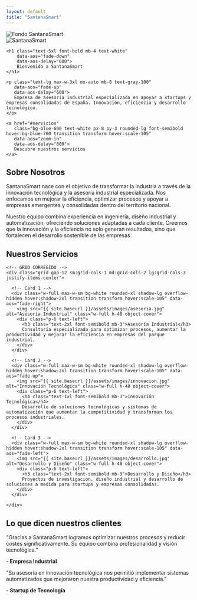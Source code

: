 ```yaml
---
layout: default
title: "SantanaSmart"
---
```


<!-- Hero Section -->
<section class="relative bg-gray-100 text-center py-32 overflow-hidden" data-aos="fade-up">
  <!-- Imagen de fondo con opacidad -->
  <div class="absolute inset-0">
    <img src="{{ site.baseurl }}/assets/images/fondo.jpg" 
         alt="Fondo SantanaSmart"
         class="w-full h-full object-cover opacity-30">
  </div>

  <!-- Overlay para oscurecer un poco (opcional) -->
  <div class="absolute inset-0 bg-black opacity-20"></div>

  <!-- Contenido encima -->
  <div class="relative z-10">
    <img src="{{ site.baseurl }}/assets/images/logo.jpg" 
         alt="SantanaSmart" 
         class="mx-auto mb-6 w-40" 
         data-aos="zoom-in" 
         data-aos-delay="200">

    <h1 class="text-5xl font-bold mb-4 text-white" 
        data-aos="fade-down" 
        data-aos-delay="600">
        Bienvenido a SantanaSmart
    </h1>

    <p class="text-lg max-w-3xl mx-auto mb-8 text-gray-100" 
       data-aos="fade-up" 
       data-aos-delay="600">
       Empresa de asesoría industrial especializada en apoyar a startups y empresas consolidadas de España. Innovación, eficiencia y desarrollo tecnológico.
    </p>

    <a href="#servicios" 
       class="bg-blue-600 text-white px-8 py-3 rounded-lg font-semibold hover:bg-blue-700 transition transform hover:scale-105" 
       data-aos="zoom-in" 
       data-aos-delay="800">
       Descubre nuestros servicios
    </a>
  </div>
</section>


<!-- Sobre Nosotros -->
<section id="sobre-nosotros" class="py-32 bg-white" data-aos="fade-up">
<div class="max-w-5xl mx-auto px-6 text-center">
  <h2 class="text-4xl font-bold mb-12">Sobre Nosotros</h2>
  <p class="text-lg mb-6">
    SantanaSmart nace con el objetivo de transformar la industria a través de la innovación tecnológica y la asesoría industrial especializada. Nos enfocamos en mejorar la eficiencia, optimizar procesos y apoyar a empresas emergentes y consolidadas dentro del territorio nacional.
  </p>
  <p class="text-lg">
    Nuestro equipo combina experiencia en ingeniería, diseño industrial y automatización, ofreciendo soluciones adaptadas a cada cliente. Creemos que la innovación y la eficiencia no solo generan resultados, sino que fortalecen el desarrollo sostenible de las empresas.
  </p>
</div>
</section>

<!-- Servicios -->
<section id="servicios" class="py-32 bg-gray-50">
  <div class="max-w-6xl mx-auto px-6 text-center">
    <h2 class="text-4xl font-bold mb-16" data-aos="fade-up">Nuestros Servicios</h2>

    <!-- GRID CORREGIDO -->
    <div class="grid gap-12 sm:grid-cols-1 md:grid-cols-2 lg:grid-cols-3 justify-items-center">

      <!-- Card 1 -->
      <div class="w-full max-w-sm bg-white rounded-xl shadow-lg overflow-hidden hover:shadow-2xl transition transform hover:scale-105" data-aos="fade-right">
        <img src="{{ site.baseurl }}/assets/images/asesoria.jpg" alt="Asesoría Industrial" class="w-full h-48 object-cover">
        <div class="p-6 text-left">
          <h3 class="text-2xl font-semibold mb-3">Asesoría Industrial</h3>
          Consultoría especializada para optimizar procesos, aumentar la productividad y mejorar la eficiencia en empresas del parque industrial.
        </div>
      </div>

      <!-- Card 2 -->
      <div class="w-full max-w-sm bg-white rounded-xl shadow-lg overflow-hidden hover:shadow-2xl transition transform hover:scale-105" data-aos="fade-up">
        <img src="{{ site.baseurl }}/assets/images/innovacion.jpg" alt="Innovación Tecnológica" class="w-full h-48 object-cover">
        <div class="p-6 text-left">
          <h4 class="text-1xl font-semibold mb-3">Innovación Tecnológica</h4>
          Desarrollo de soluciones tecnológicas y sistemas de automatización que aumentan la competitividad y transforman los procesos industriales.
        </div>
      </div>

      <!-- Card 3 -->
      <div class="w-full max-w-sm bg-white rounded-xl shadow-lg overflow-hidden hover:shadow-2xl transition transform hover:scale-105" data-aos="fade-left">
        <img src="{{ site.baseurl }}/assets/images/desarrollo.jpg" alt="Desarrollo y Diseño" class="w-full h-48 object-cover">
        <div class="p-6 text-left">
          <h3 class="text-2xl font-semibold mb-3">Desarrollo y Diseño</h3>
          Proyectos de investigación, diseño industrial y desarrollo de soluciones a medida para startups y empresas consolidadas.
        </div>
      </div>

    </div>
  </div>
</section>


<!-- Testimonios -->
<section class="py-32 bg-white">
<div class="max-w-4xl mx-auto px-6 text-center">
  <h2 class="text-4xl font-bold mb-16" data-aos="fade-up">Lo que dicen nuestros clientes</h2>
  <div class="space-y-10">
    <div class="bg-gray-100 p-8 rounded-xl shadow" data-aos="fade-right">
      <p class="mb-4">"Gracias a SantanaSmart logramos optimizar nuestros procesos y reducir costes significativamente. Su equipo combina profesionalidad y visión tecnológica."</p>
      <strong>- Empresa Industrial</strong>
    </div>
    <div class="bg-gray-100 p-8 rounded-xl shadow" data-aos="fade-left">
      <p class="mb-4">"Su asesoría en innovación tecnológica nos permitió implementar sistemas automatizados que mejoraron nuestra productividad y eficiencia."</p>
      <strong>- Startup de Tecnología</strong>
    </div>
  </div>
</div>
</section>

<!-- Footer -->
















